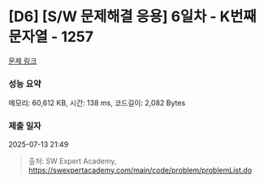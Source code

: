 # [D6] [S/W 문제해결 응용] 6일차 - K번째 문자열 - 1257 

[문제 링크](https://swexpertacademy.com/main/code/problem/problemDetail.do?contestProbId=AV18KWf6ItECFAZN) 

### 성능 요약

메모리: 60,612 KB, 시간: 138 ms, 코드길이: 2,082 Bytes

### 제출 일자

2025-07-13 21:49



> 출처: SW Expert Academy, https://swexpertacademy.com/main/code/problem/problemList.do